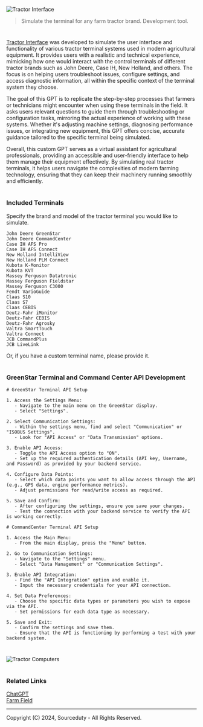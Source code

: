 ![Tractor Interface](https://github.com/user-attachments/assets/d1189815-c1f5-46f3-a399-0d1ef5acccb8)

> Simulate the terminal for any farm tractor brand. Development tool.

#

[Tractor Interface](https://chatgpt.com/g/g-g7HGANyCX-tractor-interface) was developed to simulate the user interface and functionality of various tractor terminal systems used in modern agricultural equipment. It provides users with a realistic and technical experience, mimicking how one would interact with the control terminals of different tractor brands such as John Deere, Case IH, New Holland, and others. The focus is on helping users troubleshoot issues, configure settings, and access diagnostic information, all within the specific context of the terminal system they choose.

The goal of this GPT is to replicate the step-by-step processes that farmers or technicians might encounter when using these terminals in the field. It asks users relevant questions to guide them through troubleshooting or configuration tasks, mirroring the actual experience of working with these systems. Whether it's adjusting machine settings, diagnosing performance issues, or integrating new equipment, this GPT offers concise, accurate guidance tailored to the specific terminal being simulated.

Overall, this custom GPT serves as a virtual assistant for agricultural professionals, providing an accessible and user-friendly interface to help them manage their equipment effectively. By simulating real tractor terminals, it helps users navigate the complexities of modern farming technology, ensuring that they can keep their machinery running smoothly and efficiently.

#
### Included Terminals

Specify the brand and model of the tractor terminal you would like to simulate.

```
John Deere GreenStar
John Deere CommandCenter
Case IH AFS Pro
Case IH AFS Connect
New Holland IntelliView
New Holland PLM Connect
Kubota K-Monitor
Kubota KVT
Massey Ferguson Datatronic
Massey Ferguson Fieldstar
Massey Ferguson C3000
Fendt VarioGuide
Claas S10
Claas S7
Claas CEBIS
Deutz-Fahr iMonitor
Deutz-Fahr CEBIS
Deutz-Fahr Agrosky
Valtra SmartTouch
Valtra Connect
JCB CommandPlus
JCB LiveLink
```

Or, if you have a custom terminal name, please provide it.

#
### GreenStar Terminal and Command Center API Development

```
# GreenStar Terminal API Setup

1. Access the Settings Menu:
   - Navigate to the main menu on the GreenStar display.
   - Select "Settings".

2. Select Communication Settings:
   - Within the settings menu, find and select "Communication" or "ISOBUS Settings".
   - Look for "API Access" or "Data Transmission" options.

3. Enable API Access:
   - Toggle the API Access option to "ON".
   - Set up the required authentication details (API key, Username, and Password) as provided by your backend service.

4. Configure Data Points:
   - Select which data points you want to allow access through the API (e.g., GPS data, engine performance metrics).
   - Adjust permissions for read/write access as required.

5. Save and Confirm:
   - After configuring the settings, ensure you save your changes.
   - Test the connection with your backend service to verify the API is working correctly.

# CommandCenter Terminal API Setup

1. Access the Main Menu:
   - From the main display, press the "Menu" button.

2. Go to Communication Settings:
   - Navigate to the "Settings" menu.
   - Select "Data Management" or "Communication Settings".

3. Enable API Integration:
   - Find the "API Integration" option and enable it.
   - Input the necessary credentials for your API connection.

4. Set Data Preferences:
   - Choose the specific data types or parameters you wish to expose via the API.
   - Set permissions for each data type as necessary.

5. Save and Exit:
   - Confirm the settings and save them.
   - Ensure that the API is functioning by performing a test with your backend system.
```

#

![Tractor Computers](https://github.com/user-attachments/assets/8a223b3b-225f-411d-b98b-48b8ebceaf2a)

#
### Related Links

[ChatGPT](https://github.com/sourceduty/ChatGPT)
<br>
[Farm Field](https://chat.openai.com/g/g-0SdwLVQqg-farm-field)

***
Copyright (C) 2024, Sourceduty - All Rights Reserved.
